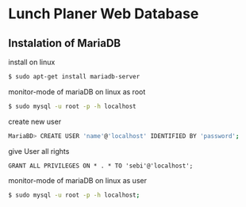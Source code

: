 # Lunch Planer Web Database

## Instalation of MariaDB

install on linux

```bash
$ sudo apt-get install mariadb-server
```

monitor-mode of mariaDB on linux as root

```bash
$ sudo mysql -u root -p -h localhost
```

create new user

```bash
MariaBD> CREATE USER 'name'@'localhost' IDENTIFIED BY 'password';
```

give User all rights
```bach
GRANT ALL PRIVILEGES ON * . * TO 'sebi'@'localhost';
```

monitor-mode of mariaDB on linux as user
```bash
$ sudo mysql -u root -p -h localhost;
```


